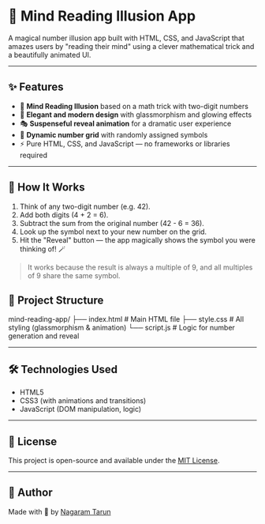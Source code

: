 # 🔮 Mind Reading Illusion App

A magical number illusion app built with HTML, CSS, and JavaScript that amazes users by "reading their mind" using a clever mathematical trick and a beautifully animated UI.

---

## ✨ Features

- 🧠 **Mind Reading Illusion** based on a math trick with two-digit numbers  
- 💫 **Elegant and modern design** with glassmorphism and glowing effects  
- 🎭 **Suspenseful reveal animation** for a dramatic user experience  
- 🔢 **Dynamic number grid** with randomly assigned symbols  
- ⚡ Pure HTML, CSS, and JavaScript — no frameworks or libraries required

---

## 🧩 How It Works

1. Think of any two-digit number (e.g. 42).
2. Add both digits (4 + 2 = 6).
3. Subtract the sum from the original number (42 - 6 = 36).
4. Look up the symbol next to your new number on the grid.
5. Hit the "Reveal" button — the app magically shows the symbol you were thinking of! 🪄

> It works because the result is always a multiple of 9, and all multiples of 9 share the same symbol.

## 📁 Project Structure

mind-reading-app/
├── index.html # Main HTML file
├── style.css # All styling (glassmorphism & animation)
└── script.js # Logic for number generation and reveal


---

## 🛠️ Technologies Used

- HTML5  
- CSS3 (with animations and transitions)  
- JavaScript (DOM manipulation, logic)

---

## 📜 License

This project is open-source and available under the [MIT License](LICENSE).

---

## 🙌 Author

Made with 💙 by [Nagaram Tarun](https://github.com/nagaramtarun08)

